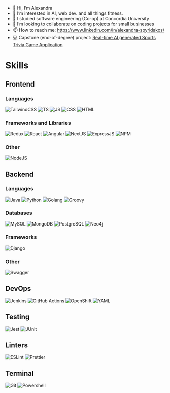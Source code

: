 - 👋 Hi, I’m Alexandra
- 👀 I’m interested in AI, web dev. and all things fitness.
- :school: I studied software engineering (Co-op) at Concordia University
- 💞️ I’m looking to collaborate on coding projects for small businesses
- 📫 How to reach me:  https://www.linkedin.com/in/alexandra-spyridakos/
- 💻 Capstone (end-of-degree) project: [Real-time AI generated Sports Trivia Game Application](https://sportzio.io) 

# Skills
## Frontend
### Languages
![TailwindCSS](https://img.shields.io/badge/Tailwind_CSS-38B2AC?logo=tailwind-css&logoColor=white)
![TS](https://img.shields.io/badge/TypeScript-007ACC?logo=typescript&logoColor=white)
![JS](https://img.shields.io/badge/JavaScript-F7DF1E?logo=javascript&logoColor=black)
![CSS](https://img.shields.io/badge/CSS3-1572B6?logo=css3&logoColor=white)
![HTML](https://img.shields.io/badge/HTML5-E34F26?logo=html5&logoColor=white)

### Frameworks and Libraries
![Redux](https://img.shields.io/badge/Redux-593D88?logo=redux&logoColor=white)
![React](https://img.shields.io/badge/React-20232A?logo=react&logoColor=61DAFB)
![Angular](https://img.shields.io/badge/Angular-DD0031?logo=angular&logoColor=white)
![NextJS](https://img.shields.io/badge/Next.js-000?logo=nextdotjs&logoColor=fff)
![ExpressJS](https://img.shields.io/badge/Express.js-404D59?)
![NPM](https://img.shields.io/badge/npm-CB3837?logo=npm&logoColor=white)

### Other
![NodeJS](https://img.shields.io/badge/Node.js-43853D?logo=node.js&logoColor=white)

## Backend
### Languages
![Java](https://img.shields.io/badge/Java-ED8B00?logo=openjdk&logoColor=white)
![Python](https://img.shields.io/badge/Python-3776AB?logo=python&logoColor=white)
![Golang](https://img.shields.io/badge/Go-00ADD8?logo=go&logoColor=white)
![Groovy](https://img.shields.io/badge/Groovy-%234298B8?logo=apachegroovy&logoColor=white&cacheSeconds=https%3A%2F%2Fgroovy-lang.org%2Fdocumentation.html)
 
### Databases
![MySQL](https://img.shields.io/badge/MySQL-005C84?logo=mysql&logoColor=white)
![MongoDB](https://img.shields.io/badge/MongoDB-%234ea94b.svg?logo=mongodb&logoColor=white)
![PostgreSQL](https://img.shields.io/badge/PostgreSQL-316192?logo=postgresql&logoColor=white)
![Neo4j](https://img.shields.io/badge/Neo4j-018bff?logo=neo4j&logoColor=white)

### Frameworks
![Django](https://img.shields.io/badge/Django-092E20?logo=django&logoColor=white)

### Other
![Swagger](https://img.shields.io/badge/-Swagger-%23Clojure?logo=swagger&logoColor=white)

## DevOps
![Jenkins](https://img.shields.io/badge/Jenkins-%23D24939?logo=jenkins&logoColor=white&cacheSeconds=https%3A%2F%2Fwww.jenkins.io%2Fdoc%2F)
![GitHub Actions](https://img.shields.io/badge/GitHub%20Actions-%232088FF?logo=githubactions&logoColor=white)
![OpenShift](https://img.shields.io/badge/OpenShift-%23EE0000?logo=redhatopenshift&logoColor=white&link=https%3A%2F%2Fdocs.openshift.com%2F)
![YAML](https://img.shields.io/badge/YAML-%23CB171E?logo=yaml&logoColor=white&link=https%3A%2F%2Fyaml.org%2Fspec%2F1.2.2%2F)

## Testing
![Jest](https://img.shields.io/badge/Jest-323330?logo=Jest&logoColor=white)
![JUnit](https://img.shields.io/badge/JUnit-%2325A162?logo=junit5&logoColor=white&link=https%3A%2F%2Fjunit.org%2Fjunit5%2Fdocs%2Fcurrent%2Fuser-guide%2F)

## Linters
![ESLint](https://img.shields.io/badge/eslint-3A33D1?logo=eslint&logoColor=white)
![Prettier](https://img.shields.io/badge/prettier-1A2C34?logo=prettier&logoColor=F7BA3E)



## Terminal
![Git](https://img.shields.io/badge/GIT-E44C30?logo=git&logoColor=white)
![Powershell](https://img.shields.io/badge/powershell-5391FE?logo=powershell&logoColor=white)

<!---
aspyridakos/aspyridakos is a ✨ special ✨ repository because its `README.md` (this file) appears on your GitHub profile.
You can click the Preview link to take a look at your changes.
--->
